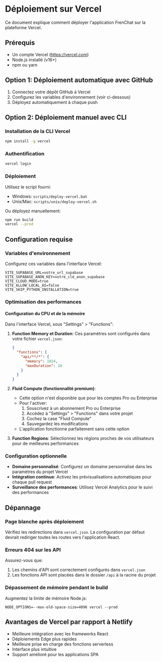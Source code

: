 
# Déploiement sur Vercel

Ce document explique comment déployer l'application FrenChat sur la plateforme Vercel.

## Prérequis

- Un compte Vercel (https://vercel.com)
- Node.js installé (v16+)
- npm ou yarn

## Option 1: Déploiement automatique avec GitHub

1. Connectez votre dépôt GitHub à Vercel
2. Configurez les variables d'environnement (voir ci-dessous)
3. Déployez automatiquement à chaque push

## Option 2: Déploiement manuel avec CLI

### Installation de la CLI Vercel

```bash
npm install -g vercel
```

### Authentification

```bash
vercel login
```

### Déploiement

Utilisez le script fourni:
- Windows: `scripts/deploy-vercel.bat`
- Unix/Mac: `scripts/unix/deploy-vercel.sh`

Ou déployez manuellement:
```bash
npm run build
vercel --prod
```

## Configuration requise

### Variables d'environnement

Configurez ces variables dans l'interface Vercel:

```
VITE_SUPABASE_URL=votre_url_supabase
VITE_SUPABASE_ANON_KEY=votre_clé_anon_supabase
VITE_CLOUD_MODE=true
VITE_ALLOW_LOCAL_AI=false
VITE_SKIP_PYTHON_INSTALLATION=true
```

### Optimisation des performances

#### Configuration du CPU et de la mémoire

Dans l'interface Vercel, sous "Settings" > "Functions":

1. **Function Memory et Duration**: Ces paramètres sont configurés dans votre fichier `vercel.json`:
   ```json
   {
     "functions": {
       "api/**/*": {
         "memory": 1024,
         "maxDuration": 10
       }
     }
   }
   ```

2. **Fluid Compute (fonctionnalité premium)**: 
   - Cette option n'est disponible que pour les comptes Pro ou Enterprise
   - Pour l'activer:
     1. Souscrivez à un abonnement Pro ou Enterprise
     2. Accédez à "Settings" > "Functions" dans votre projet
     3. Cochez la case "Fluid Compute"
     4. Sauvegardez les modifications
   - L'application fonctionne parfaitement sans cette option

3. **Function Regions**: Sélectionnez les régions proches de vos utilisateurs pour de meilleures performances

### Configuration optionnelle

- **Domaine personnalisé**: Configurez un domaine personnalisé dans les paramètres du projet Vercel
- **Intégration continue**: Activez les prévisualisations automatiques pour chaque pull request
- **Surveillance des performances**: Utilisez Vercel Analytics pour le suivi des performances

## Dépannage

### Page blanche après déploiement

Vérifiez les redirections dans `vercel.json`. La configuration par défaut devrait rediriger toutes les routes vers l'application React.

### Erreurs 404 sur les API

Assurez-vous que:
1. Les chemins d'API sont correctement configurés dans `vercel.json`
2. Les fonctions API sont placées dans le dossier `/api` à la racine du projet

### Dépassement de mémoire pendant le build

Augmentez la limite de mémoire Node.js:
```
NODE_OPTIONS=--max-old-space-size=4096 vercel --prod
```

## Avantages de Vercel par rapport à Netlify

- Meilleure intégration avec les frameworks React
- Déploiements Edge plus rapides
- Meilleure prise en charge des fonctions serverless
- Interface plus intuitive
- Support amélioré pour les applications SPA
